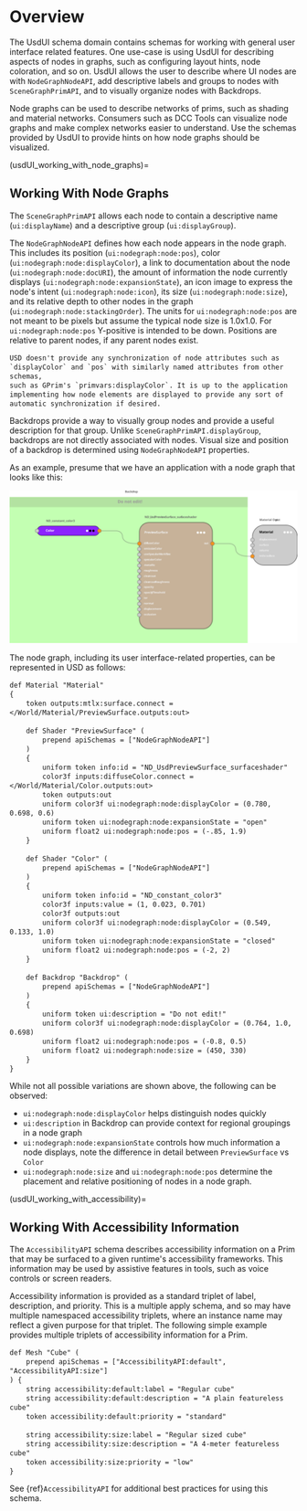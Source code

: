 # Overview

The UsdUI schema domain contains schemas for working with general user interface 
related features. One use-case is using UsdUI for describing aspects of nodes in
graphs, such as configuring layout hints, node coloration, and so on.
UsdUI allows the user to describe where UI nodes are with `NodeGraphNodeAPI`, 
add descriptive labels and groups to nodes with `SceneGraphPrimAPI`, and to 
visually organize nodes with Backdrops.

Node graphs can be used to describe networks of prims, such as shading and 
material networks. Consumers such as DCC Tools can visualize node graphs and 
make complex networks easier to understand. Use the schemas provided by UsdUI 
to provide hints on how node graphs should be visualized.

(usdUI_working_with_node_graphs)=
## Working With Node Graphs

The `SceneGraphPrimAPI` allows each node to contain a descriptive name 
(`ui:displayName`) and a descriptive group (`ui:displayGroup`).

The `NodeGraphNodeAPI` defines how each node appears in the node graph. 
This includes its position (`ui:nodegraph:node:pos`), color
(`ui:nodegraph:node:displayColor`), a link to documentation about the node 
(`ui:nodegraph:node:docURI`), the amount of information the node currently
displays (`ui:nodegraph:node:expansionState`), an icon image to express the
node's intent (`ui:nodegraph:node:icon`), its size (`ui:nodegraph:node:size`),
and its relative depth to other nodes in the graph 
(`ui:nodegraph:node:stackingOrder`). The units for `ui:nodegraph:node:pos` 
are not meant to be pixels but assume the typical node size is 1.0x1.0. For 
`ui:nodegraph:node:pos` Y-positive is intended to be down. Positions are 
relative to parent nodes, if any parent nodes exist.

```{note}
USD doesn't provide any synchronization of node attributes such as
`displayColor` and `pos` with similarly named attributes from other schemas,
such as GPrim's `primvars:displayColor`. It is up to the application 
implementing how node elements are displayed to provide any sort of 
automatic synchronization if desired.
```

Backdrops provide a way to visually group nodes and provide a useful 
description for that group. Unlike `SceneGraphPrimAPI.displayGroup`, 
backdrops are not directly associated with nodes. Visual size and position 
of a backdrop is determined using `NodeGraphNodeAPI` properties.

As an example, presume that we have an application with a node graph that looks 
like this:

![Example screenshot](usdUINodeGraph.svg)

The node graph, including its user interface-related properties, can be 
represented in USD as follows:

```{code-block} usda
def Material "Material"
{
    token outputs:mtlx:surface.connect = </World/Material/PreviewSurface.outputs:out>

    def Shader "PreviewSurface" (
        prepend apiSchemas = ["NodeGraphNodeAPI"]
    )
    {
        uniform token info:id = "ND_UsdPreviewSurface_surfaceshader"
        color3f inputs:diffuseColor.connect = </World/Material/Color.outputs:out>
        token outputs:out
        uniform color3f ui:nodegraph:node:displayColor = (0.780, 0.698, 0.6)
        uniform token ui:nodegraph:node:expansionState = "open"
        uniform float2 ui:nodegraph:node:pos = (-.85, 1.9)
    }

    def Shader "Color" (
        prepend apiSchemas = ["NodeGraphNodeAPI"]
    )
    {
        uniform token info:id = "ND_constant_color3"
        color3f inputs:value = (1, 0.023, 0.701)
        color3f outputs:out
        uniform color3f ui:nodegraph:node:displayColor = (0.549, 0.133, 1.0)
        uniform token ui:nodegraph:node:expansionState = "closed"
        uniform float2 ui:nodegraph:node:pos = (-2, 2)
    }

    def Backdrop "Backdrop" (
        prepend apiSchemas = ["NodeGraphNodeAPI"]
    )
    {
        uniform token ui:description = "Do not edit!"
        uniform color3f ui:nodegraph:node:displayColor = (0.764, 1.0, 0.698)
        uniform float2 ui:nodegraph:node:pos = (-0.8, 0.5)
        uniform float2 ui:nodegraph:node:size = (450, 330)
    }
}

```

While not all possible variations are shown above, the following can be 
observed:
- `ui:nodegraph:node:displayColor` helps distinguish nodes quickly
- `ui:description` in Backdrop can provide context for regional
groupings in a node graph
- `ui:nodegraph:node:expansionState` controls how much information a node 
displays, note the difference in detail between `PreviewSurface` vs `Color`
- `ui:nodegraph:node:size` and `ui:nodegraph:node:pos` determine the 
placement and relative positioning of nodes in a node graph.

(usdUI_working_with_accessibility)=
## Working With Accessibility Information

The `AccessibilityAPI` schema describes accessibility information on a Prim that 
may be surfaced to a given runtime's accessibility frameworks. This information 
may be used by assistive features in tools, such as voice controls or screen 
readers.

Accessibility information is provided as a standard triplet of label, 
description, and priority. This is a multiple apply schema, and so may have 
multiple namespaced accessibility triplets, where an instance name may reflect a 
given purpose for that triplet. The following simple example provides
multiple triplets of accessibility information for a Prim.

```{code-block} usda
def Mesh "Cube" (
    prepend apiSchemas = ["AccessibilityAPI:default", "AccessibilityAPI:size"]
) {
    string accessibility:default:label = "Regular cube"
    string accessibility:default:description = "A plain featureless cube"
    token accessibility:default:priority = "standard"

    string accessibility:size:label = "Regular sized cube"
    string accessibility:size:description = "A 4-meter featureless cube"
    token accessibility:size:priority = "low"
}
```

See {ref}`AccessibilityAPI` for additional best practices for using this schema.